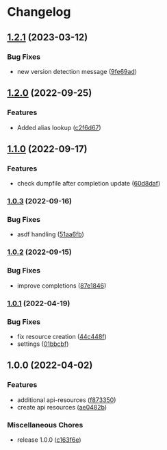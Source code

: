 # Changelog

## [1.2.1](https://github.com/joke/zim-kubectl/compare/v1.2.0...v1.2.1) (2023-03-12)


### Bug Fixes

* new version detection message ([9fe69ad](https://github.com/joke/zim-kubectl/commit/9fe69ad96e8e86e322dc7f9af7dd29d48209090b))

## [1.2.0](https://github.com/joke/zim-kubectl/compare/v1.1.0...v1.2.0) (2022-09-25)


### Features

* Added alias lookup ([c2f6d67](https://github.com/joke/zim-kubectl/commit/c2f6d671fbc37a845ab3fb099a86ba8b78a67924))

## [1.1.0](https://github.com/joke/zim-kubectl/compare/v1.0.3...v1.1.0) (2022-09-17)


### Features

* check dumpfile after completion update ([60d8daf](https://github.com/joke/zim-kubectl/commit/60d8daffc2304d97a09405b9ccf9a4234cfed42b))

### [1.0.3](https://github.com/joke/zim-kubectl/compare/v1.0.2...v1.0.3) (2022-09-16)


### Bug Fixes

* asdf handling ([51aa6fb](https://github.com/joke/zim-kubectl/commit/51aa6fbd6a0beeca39b5810a12ed475952bd9fd1))

### [1.0.2](https://github.com/joke/zim-kubectl/compare/v1.0.1...v1.0.2) (2022-09-15)


### Bug Fixes

* improve completions ([87e1846](https://github.com/joke/zim-kubectl/commit/87e18460f8830a64efa63bab614d90890b8159be))

### [1.0.1](https://github.com/joke/zim-kubectl/compare/v1.0.0...v1.0.1) (2022-04-19)


### Bug Fixes

* fix resource creation ([44c448f](https://github.com/joke/zim-kubectl/commit/44c448f07f7c4532ab7b920e204c577b1ef4964a))
* settings ([01bbcbf](https://github.com/joke/zim-kubectl/commit/01bbcbf3cd3bd8841a99d432736c06ee023f403f))

## 1.0.0 (2022-04-02)


### Features

* additional api-resources ([f873350](https://github.com/joke/zim-kubectl/commit/f873350a104e391eb0a174529d335f0c11d1aee6))
* create api resources ([ae0482b](https://github.com/joke/zim-kubectl/commit/ae0482b7c64cdc7304e238c7c699af1601291840))


### Miscellaneous Chores

* release 1.0.0 ([c163f6e](https://github.com/joke/zim-kubectl/commit/c163f6ece5f15ab77369e32a4cbb183e26c33809))
